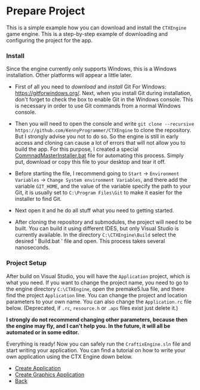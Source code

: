 # Prepare Project
This is a simple example how you can download and install the `CTXEngine` game engine. This is a step-by-step example of downloading and configuring the project for the app.

### Install
Since the engine currently only supports Windows, this is a Windows installation. Other platforms will appear a little later.
   
- First of all you need to *download* and *install* Git For Windows: https://gitforwindows.org/. Next, when you install Git during installation, don't forget to check the box to enable Git in the Windows console. This is necessary in order to use Git commands from a normal Windows console.
   
- Then you will need to open the console and write `git clone --recursive https://github.com/KennyProgrammer/CTXEngine` to clone the repository. But I strongly advise you not to do so. So the engine is still in early access and cloning can cause a lot of errors that will not allow you to build the app. For this purpose, I created a special [CommnadMasterInstaller.bat](https://github.com/KennyProgrammer/CTXEngine/blob/master/Build/Command%20Master%20Installer.bat) file for automating this process. Simply put, download or copy this file to your desktop and tear it off.
   
- Before starting the file, I recommend going to `Start` -> `Environment Variables` -> `Change System environment Variables`, and there add the variable ```GIT_HOME```, and the value of the variable specify the path to your Git, it is usually set to `C:\Program Files\Git` to make it easier for the installer to find Git.
   
- Next open it and he do all stuff what you need to getting started.
   
- After cloning the repository and submodules, the project will need to be built. You can build it using different IDES, but only Visual Studio is currently available. In the directory `C:\CTXEngine\Build` select the desired ' Build.bat ' file and open. This process takes several nanoseconds.
   
### Project Setup
After build on Visual Studio, you will have the `Application` project, which is what you need. If you want to change the project name, you need to go to the engine directory `C:\CTXEngine`, open the premake5.lua file, and there find the project `Application` line. You can change the project and location parameters to your own name. You can also change the `Application.rc` file below. (Deprecated, if `.rc`, `resource.h` or `.aps` files exist just delete it.)
   
**I strongly do not recommend changing other parameters, because then the engine may fly, and I can't help you. In the future, it will all be automated or in some editor.**
   
Everything is ready! Now you can safely run the `CraftixEngine.sln` file and start writing your application. You can find a tutorial on how to write your own application using the CTX Engine down below.
   
- [Create Application](https://github.com/KennyProgrammer/CTXEngine/blob/master/.github/CreateApplicationTutorial.md) 
- [Create Graphics Application](https://github.com/KennyProgrammer/CTXEngine/blob/master/.github/ExampleGraphicsApplication.md)  
- [Back](https://github.com/KennyProgrammer/CTXEngine/blob/master/README.md)   